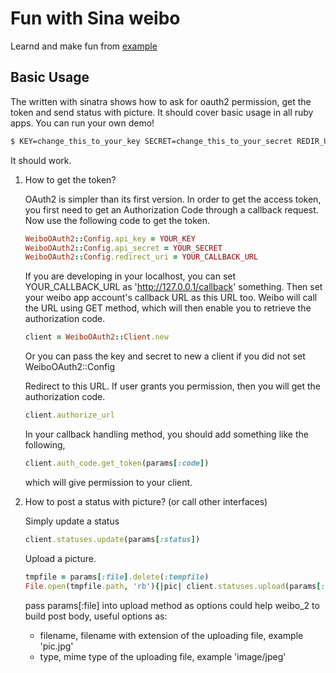 Fun with Sina weibo
===================

Learnd and make fun from [example](https://github.com/simsicon/weibo_2_example)

## Basic Usage

The  written with sinatra shows how to ask for oauth2 permission, get the token and send status with picture. It should cover basic usage in all ruby apps. You can run your own demo!

```bash
$ KEY=change_this_to_your_key SECRET=change_this_to_your_secret REDIR_URI=change_this_to_your_redir_uri ruby example.rb
```
It should work.


1.  How to get the token?

    OAuth2 is simpler than its first version. In order to get the access token, you first need to get an Authorization Code through a callback request. Now use the following code to get the token.

    ```ruby
    WeiboOAuth2::Config.api_key = YOUR_KEY
    WeiboOAuth2::Config.api_secret = YOUR_SECRET
    WeiboOAuth2::Config.redirect_uri = YOUR_CALLBACK_URL   
    ```

    If you are developing in your localhost, you can set YOUR_CALLBACK_URL as 'http://127.0.0.1/callback' something. Then set your weibo app account's callback URL as this URL too. Weibo will call the URL using GET method, which will then enable you to retrieve the authorization code.
    
    ```ruby
    client = WeiboOAuth2::Client.new  
    ```
    
    Or you can pass the key and secret to new a client if you did not set WeiboOAuth2::Config
    
    Redirect to this URL. If user grants you permission, then you will get the authorization code.
    
    ```ruby
    client.authorize_url
    ```
    
    In your callback handling method, you should add something like the following, 
    
    ```ruby
    client.auth_code.get_token(params[:code])
    ```
    
    which will give permission to your client.
    
2.  How to post a status with picture? (or call other interfaces)
    
    Simply update a status
        
    ```ruby
    client.statuses.update(params[:status])
    ```
    
    Upload a picture.
        
    ```ruby
    tmpfile = params[:file].delete(:tempfile)
    File.open(tmpfile.path, 'rb'){|pic| client.statuses.upload(params[:status], pic, params[:file])}
    ```

    pass params[:file] into upload method as options could help weibo_2 to build post body, useful options as:
    *   filename, filename with extension of the uploading file, example 'pic.jpg'
    *   type, mime type of the uploading file, example 'image/jpeg'

